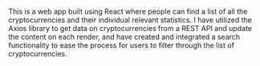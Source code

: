 This is a web app built using React where people can find a list of all the cryptocurrencies and their individual relevant statistics. I have utilized the Axios library to get data on cryptocurrencies from a REST API and update the content on each render, and have created and integrated a search functionality to ease the process for users to filter through the list of cryptocurrencies.

